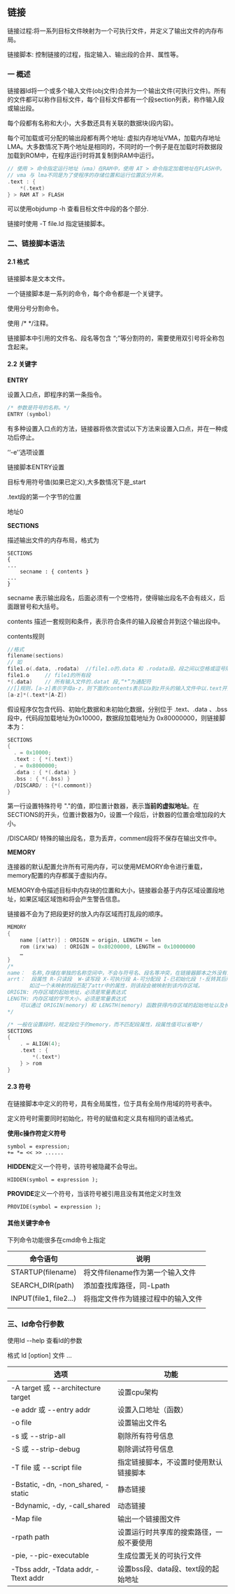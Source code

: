## 链接

链接过程:将一系列目标文件映射为一个可执行文件，并定义了输出文件的内存布局。

链接脚本: 控制链接的过程，指定输入、输出段的合并、属性等。

### 一 概述

链接器ld将一个或多个输入文件(obj文件)合并为一个输出文件(可执行文件)。所有的文件都可以称作目标文件，每个目标文件都有一个段section列表，称作输入段或输出段。

每个段都有名称和大小，大多数还具有关联的数据块(段内容)。

每个可加载或可分配的输出段都有两个地址: 虚拟内存地址VMA，加载内存地址LMA。大多数情况下两个地址是相同的，不同时的一个例子是在加载时将数据段加载到ROM中，在程序运行时将其复制到RAM中运行。

```C
// 使用 > 命令指定运行地址（vma）在RAM中，使用 AT > 命令指定加载地址在FLASH中。
// vma 与 lma不同是为了使程序的存储位置和运行位置区分开来。
.text : { 
	*(.text)
} > RAM AT > FLASH
```

可以使用objdump -h 查看目标文件中段的各个部分.

链接时使用 -T file.ld 指定链接脚本。

### 二、链接脚本语法

#### 2.1 格式

链接脚本是文本文件。

一个链接脚本是一系列的命令，每个命令都是一个关键字。

使用分号分割命令。

使用 /*  */注释。

链接脚本中引用的文件名、段名等包含 “;”等分割符的，需要使用双引号将全称包含起来。

#### 2.2 关键字

**ENTRY**

设置入口点，即程序的第一条指令。

```c
/* 参数是符号的名称。*/
ENTRY (symbol)
```

有多种设置入口点的方法，链接器将依次尝试以下方法来设置入口点，并在一种成功后停止。

‘‘-e’’选项设置

链接脚本ENTRY设置

目标专用符号值(如果已定义),大多数情况下是_start

.text段的第一个字节的位置

地址0

**SECTIONS**

描述输出文件的内存布局，格式为

```
SECTIONS
{
...
	secname : { contents }
...
}
```

secname 表示输出段名，后面必须有一个空格符，使得输出段名不会有歧义，后面跟冒号和大括号。

contents 描述一套规则和条件，表示符合条件的输入段被合并到这个输出段中。

contents规则

```c
//格式
filename(sections)
// 如
file1.o(.data, .rodata)  //file1.o的.data 和 .rodata段。段之间以空格或逗号隔开。
file1.o     // file1的所有段
*(.data)    // 所有输入文件的.datat 段,“*”为通配符
//[]规则，[a-z]表示字母a-z，则下面的contents表示以a到z开头的输入文件中以.text开头,A-Z结尾的段。
[a-z]*(.text*[A-Z])
```

假设程序仅包含代码、初始化数据和未初始化数据，分别位于 .text、.data 、.bss段中，代码段加载地址为0x10000，数据段加载地址为 0x80000000，则链接脚本为：

```c
SECTIONS
{
  . = 0x10000;   
  .text : { *(.text)}
  . = 0x8000000;
  .data : { *(.data) }
  .bss : { *(.bss) }
  /DISCARD/ : {*(.commont)}
}
```

第一行设置特殊符号 "."的值，即位置计数器，表示**当前的虚拟地址**。在SECTIONS的开头，位置计数器为0，设置一个段后，计数器的位置会增加段的大小。

/DISCARD/ 特殊的输出段名，意为丢弃，comment段将不保存在输出文件中。

 **MEMORY**

连接器的默认配置允许所有可用内存，可以使用MEMORY命令进行重载，memory配置的内存都属于虚拟内存。

MEMORY命令描述目标中内存块的位置和大小，链接器会基于内存区域设置段地址，如果区域区域饱和将会产生警告信息。

链接器不会为了把段更好的放入内存区域而打乱段的顺序。

```c
MEMORY
{
    name [(attr)] : ORIGIN = origin, LENGTH = len
    rom (irx!wa)  : ORIGIN = 0x80200000, LENGTH = 0x10000000
    …
}
/*
name：  名称,存储在单独的名称空间中，不会与符号名、段名等冲突，在链接器脚本之外没有意义。
arrt：  段属性 R-只读段  W-读写段 X-可执行段 A-可分配段 I-已初始化段 !-反转其后所有的属性
       如过一个未映射的段匹配了attr中的属性，则该段会被映射到该内存区域。
ORIGIN: 内存区域的起始地址，必须是常量表达式
LENGTH: 内存区域的字节大小，必须是常量表达式
    可以通过 ORIGIN(memory) 和 LENGTH(memory) 函数获得内存区域的起始地址以及长度：
*/

/* 一般在设置段时，规定段位于的memory，而不匹配段属性，段属性值可以省略*/
SECTIONS
{
    . = ALIGN(4);
    .text : {
     	*(.text*)
    } > rom
}
```

#### 2.3 符号

在链接脚本中定义的符号，具有全局属性，位于具有全局作用域的符号表中。

定义符号时需要同时初始化，符号的赋值和定义具有相同的语法格式。

**使用c操作符定义符号**

```
symbol = expression;
+= *= << >> ......
```

**HIDDEN**定义一个符号，该符号被隐藏不会导出。

```
HIDDEN(symbol = expression );
```

**PROVIDE**定义一个符号，当该符号被引用且没有其他定义时生效

```
PROVIDE(symbol = expression );
```

#### 其他关键字命令

下列命令功能很多在cmd命令上指定

| 命令语句               | 说明                               |
| ---------------------- | ---------------------------------- |
| STARTUP(filename)      | 将文件filename作为第一个输入文件   |
| SEARCH_DIR(path)       | 添加查找库路径，同-Lpath           |
| INPUT(file1, file2...) | 将指定文件作为链接过程中的输入文件 |
|                        |                                    |

### 三、ld命令行参数

使用ld --help 查看ld的参数

格式 ld [option] 文件 ...

| 选项                                   | 功能                                     |
| -------------------------------------- | ---------------------------------------- |
| -A   target 或   --architecture target | 设置cpu架构                              |
| -e addr  或 --entry addr               | 设置入口地址（函数）                     |
| -o file                                | 设置输出文件名                           |
| -s 或 --strip-all                      | 剔除所有符号信息                         |
| -S 或 --strip-debug                    | 剔除调试符号信息                         |
| -T file   或 --script file             | 指定链接脚本，不设置时使用默认链接脚本   |
| -Bstatic, -dn, -non_shared, -static    | 静态链接                                 |
| -Bdynamic, -dy, -call_shared           | 动态链接                                 |
| -Map file                              | 输出一个链接图文件                       |
| -rpath path                            | 设置运行时共享库的搜索路径，一般不要使用 |
| -pie, --pic-executable                 | 生成位置无关的可执行文件                 |
| -Tbss addr, -Tdata addr,  -Ttext addr  | 设置bss段、data段、text段的起始地址      |

